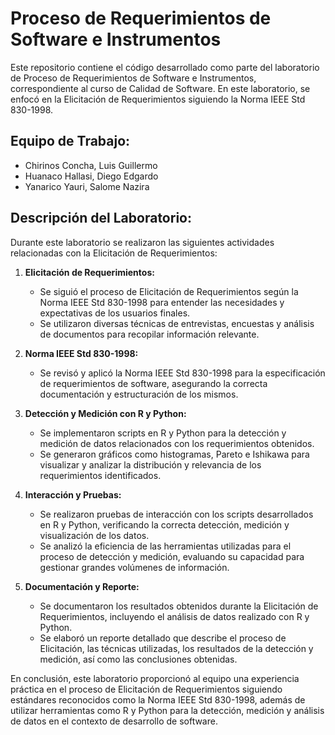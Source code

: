 # Proceso de Requerimientos de Software e Instrumentos

Este repositorio contiene el código desarrollado como parte del laboratorio de Proceso de Requerimientos de Software e Instrumentos, correspondiente al curso de Calidad de Software. En este laboratorio, se enfocó en la Elicitación de Requerimientos siguiendo la Norma IEEE Std 830-1998.

## Equipo de Trabajo:
- Chirinos Concha, Luis Guillermo
- Huanaco Hallasi, Diego Edgardo
- Yanarico Yauri, Salome Nazira

## Descripción del Laboratorio:

Durante este laboratorio se realizaron las siguientes actividades relacionadas con la Elicitación de Requerimientos:

1. **Elicitación de Requerimientos:**
   - Se siguió el proceso de Elicitación de Requerimientos según la Norma IEEE Std 830-1998 para entender las necesidades y expectativas de los usuarios finales.
   - Se utilizaron diversas técnicas de entrevistas, encuestas y análisis de documentos para recopilar información relevante.

2. **Norma IEEE Std 830-1998:**
   - Se revisó y aplicó la Norma IEEE Std 830-1998 para la especificación de requerimientos de software, asegurando la correcta documentación y estructuración de los mismos.

3. **Detección y Medición con R y Python:**
   - Se implementaron scripts en R y Python para la detección y medición de datos relacionados con los requerimientos obtenidos.
   - Se generaron gráficos como histogramas, Pareto e Ishikawa para visualizar y analizar la distribución y relevancia de los requerimientos identificados.

4. **Interacción y Pruebas:**
   - Se realizaron pruebas de interacción con los scripts desarrollados en R y Python, verificando la correcta detección, medición y visualización de los datos.
   - Se analizó la eficiencia de las herramientas utilizadas para el proceso de detección y medición, evaluando su capacidad para gestionar grandes volúmenes de información.

5. **Documentación y Reporte:**
   - Se documentaron los resultados obtenidos durante la Elicitación de Requerimientos, incluyendo el análisis de datos realizado con R y Python.
   - Se elaboró un reporte detallado que describe el proceso de Elicitación, las técnicas utilizadas, los resultados de la detección y medición, así como las conclusiones obtenidas.

En conclusión, este laboratorio proporcionó al equipo una experiencia práctica en el proceso de Elicitación de Requerimientos siguiendo estándares reconocidos como la Norma IEEE Std 830-1998, además de utilizar herramientas como R y Python para la detección, medición y análisis de datos en el contexto de desarrollo de software.
